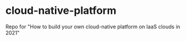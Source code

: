 # cloud-native-platform
Repo for "How to build your own cloud-native platform on IaaS clouds in 2021"
